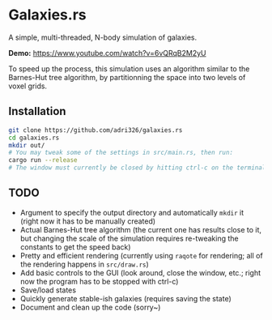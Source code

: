 # Galaxies.rs

A simple, multi-threaded, N-body simulation of galaxies.

**Demo:** https://www.youtube.com/watch?v=6vQRqB2M2yU

To speed up the process, this simulation uses an algorithm similar to the Barnes-Hut tree algorithm, by partitionning the space into two levels of voxel grids.

## Installation

```sh
git clone https://github.com/adri326/galaxies.rs
cd galaxies.rs
mkdir out/
# You may tweak some of the settings in src/main.rs, then run:
cargo run --release
# The window must currently be closed by hitting ctrl-c on the terminal
```

## TODO

- Argument to specify the output directory and automatically `mkdir` it (right now it has to be manually created)
- Actual Barnes-Hut tree algorithm (the current one has results close to it, but changing the scale of the simulation requires re-tweaking the constants to get the speed back)
- Pretty and efficient rendering (currently using `raqote` for rendering; all of the rendering happens in `src/draw.rs`)
- Add basic controls to the GUI (look around, close the window, etc.; right now the program has to be stopped with ctrl-c)
- Save/load states
- Quickly generate stable-ish galaxies (requires saving the state)
- Document and clean up the code (sorry~)
